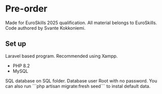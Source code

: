 # Pre-order
Made for EuroSkills 2025 qualification. All material belongs to EuroSkills. Code authored by Svante Kokkoniemi.

## Set up
Laravel based program. Recommended using Xampp.

- PHP 8.2
- MySQL

SQL database on SQL folder. Database user Root with no password. You can also run ´´´php artisan migrate:fresh seed´´´ to instal default data.